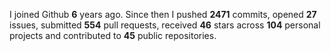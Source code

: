 
I joined Github **6** years ago. Since then I pushed **2471** commits, opened **27** issues, submitted **554** pull requests, received **46** stars across **104** personal projects and contributed to **45** public repositories.
